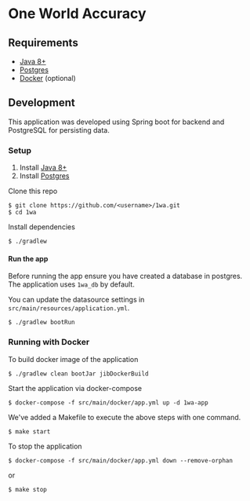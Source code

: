 # One World Accuracy

## Requirements

- [Java 8+](https://www.oracle.com/java/technologies/javase-downloads.html)
- [Postgres](https://www.postgresql.org/docs/9.4/static/tutorial-install.html)
- [Docker](https://www.docker.com/get-started) (optional)

## Development

This application was developed using Spring boot for backend and PostgreSQL for persisting data.

### Setup

1. Install [Java 8+](https://www.oracle.com/java/technologies/javase-downloads.html)
2. Install [Postgres](https://www.postgresql.org/docs/9.4/static/tutorial-install.html)

Clone this repo

```shell script
$ git clone https://github.com/<username>/1wa.git
$ cd 1wa
```

Install dependencies

```shell script
$ ./gradlew
```

#### Run the app

Before running the app ensure you have created a database in postgres. The application uses `1wa_db` by default.

You can update the datasource settings in `src/main/resources/application.yml`.

```shell script
$ ./gradlew bootRun
```

### Running with Docker

To build docker image of the application

```shell script
$ ./gradlew clean bootJar jibDockerBuild
```

Start the application via docker-compose

```shell script
$ docker-compose -f src/main/docker/app.yml up -d 1wa-app
```

We've added a Makefile to execute the above steps with one command.

```shell script
$ make start
```

To stop the application

```shell script
$ docker-compose -f src/main/docker/app.yml down --remove-orphan
```

or

```shell script
$ make stop
```
